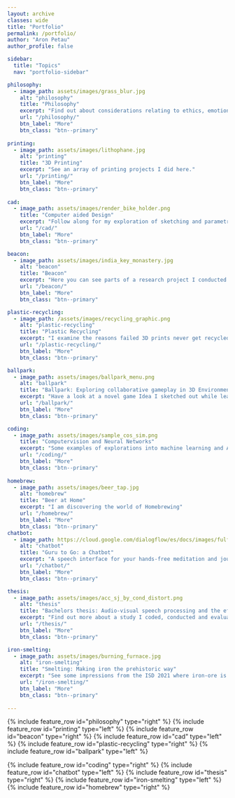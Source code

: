 ```yaml
---
layout: archive
classes: wide
title: "Portfolio"
permalink: /portfolio/
author: "Aron Petau"
author_profile: false

sidebar:
  title: "Topics"
  nav: "portfolio-sidebar"

philosophy:
  - image_path: assets/images/grass_blur.jpg
    alt: "philosophy"
    title: "Philosophy"
    excerpt: "Find out about considerations relating to ethics, emotions, philosophy of science and feminist theory"
    url: "/philosophy/"
    btn_label: "More"
    btn_class: "btn--primary"
 
printing:
  - image_path: assets/images/lithophane.jpg
    alt: "printing"
    title: "3D Printing"
    excerpt: "See an array of printing projects I did here."
    url: "/printing/"
    btn_label: "More"
    btn_class: "btn--primary"
 
cad:
  - image_path: assets/images/render_bike_holder.png
    title: "Computer aided Design"
    excerpt: "Follow along for my exploration of sketching and parametric design in Fusion360 and related projects"
    url: "/cad/"
    btn_label: "More"
    btn_class: "btn--primary"

beacon:
  - image_path: assets/images/india_key_monastery.jpg
    alt: "beacon"
    title: "Beacon"
    excerpt: "Here you can see parts of a research project I conducted 2018 in India. It looks at regional problems of inaccessibility to electricity and sketches a solution in the form of a radical rethinking of how electricity works and how it is distributed."
    url: "/beacon/"
    btn_label: "More"
    btn_class: "btn--primary"

plastic-recycling:
  - image_path: /assets/images/recycling_graphic.png
    alt: "plastic-recycling"
    title: "Plastic Recycling"
    excerpt: "I examine the reasons failed 3D prints never get recycled and propose a decentralized solution."
    url: "/plastic-recycling/"
    btn_label: "More"
    btn_class: "btn--primary"

ballpark:
  - image_path: assets/images/ballpark_menu.png
    alt: "ballpark"
    title: "Ballpark: Exploring collaborative gameplay in 3D Environments"
    excerpt: "Have a look at a novel game Idea I sketched out while learning the basics of Unity and C#"
    url: "/ballpark/"
    btn_label: "More"
    btn_class: "btn--primary"

coding:
  - image_path: assets/images/sample_cos_sim.png
    title: "Computervision and Neural Networks"
    excerpt: "Some examples of explorations into machine learning and AI using Python I did during the Bachelor."
    url: "/coding/"
    btn_label: "More"
    btn_class: "btn--primary"
  
homebrew:
  - image_path: assets/images/beer_tap.jpg
    alt: "homebrew"
    title: "Beer at Home"
    excerpt: "I am discovering the world of Homebrewing"
    url: "/homebrew/"
    btn_label: "More"
    btn_class: "btn--primary"
chatbot:
  - image_path: https://cloud.google.com/dialogflow/es/docs/images/fulfillment-flow.svg
    alt: "chatbot"
    title: "Guru to Go: a Chatbot"
    excerpt: "A speech interface for your hands-free meditation and journalling needs"
    url: "/chatbot/"
    btn_label: "More"
    btn_class: "btn--primary"

thesis:
  - image_path: assets/images/acc_sj_by_cond_distort.png
    alt: "thesis"
    title: "Bachelors thesis: Audio-visual speech processing and the effects of multisensory integration "
    excerpt: "Find out more about a study I coded, conducted and evaluated looking at auditory and visual delay and how it affects human speech perception"
    url: "/thesis/"
    btn_label: "More"
    btn_class: "btn--primary"

iron-smelting:
  - image_path: assets/images/burning_furnace.jpg
    alt: "iron-smelting"
    title: "Smelting: Making iron the prehistoric way"
    excerpt: "See some impressions from the ISD 2021 where iron-ore is burned under exclusion of oxygen to reduce it and produce real iron"
    url: "/iron-smelting/"
    btn_label: "More"
    btn_class: "btn--primary"
  
---
```




{% include feature_row id="philosophy" type="right" %}
{% include feature_row id="printing" type="left" %}
{% include feature_row id="beacon" type="right" %}
{% include feature_row id="cad" type="left" %}
{% include feature_row id="plastic-recycling" type="right" %}
{% include feature_row id="ballpark" type="left" %}

{% include feature_row id="coding" type="right" %}
{% include feature_row id="chatbot" type="left" %}
{% include feature_row id="thesis" type="right" %}
{% include feature_row id="iron-smelting" type="left" %}
{% include feature_row id="homebrew" type="right" %}




